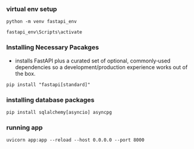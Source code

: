 ### virtual env setup
```
python -m venv fastapi_env
```
```
fastapi_env\Scripts\activate
```

### Installing Necessary Pacakges
- installs FastAPI plus a curated set of optional, commonly‑used dependencies so a development/production experience works out of the box.
```
pip install "fastapi[standard]"
```
### installing database packages
```
pip install sqlalchemy[asyncio] asyncpg
```

### running app
```
uvicorn app:app --reload --host 0.0.0.0 --port 8000
```
